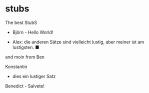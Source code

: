 # stubs
The best StubS


- Björn - Hello World!

- Alex: die anderen Sätze sind vielleicht lustig, aber meiner ist am lustigsten. ■

and moin from Ben

Konstantin
- dies ein lustiger Satz

Benedict - Salvete!
